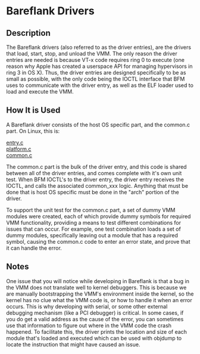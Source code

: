 # Bareflank Drivers

## Description

The Bareflank drivers (also referred to as the driver entries), are the drivers that load, start, stop, and unload the VMM. The only reason the driver entries are needed is because VT-x code requires ring 0 to execute (one reason why Apple has created a userspace API for managing hypervisors in ring 3 in OS X). Thus, the driver entries are designed specifically to be as small as possible, with the only code being the IOCTL interface that BFM uses to communicate with the driver entry, as well as the ELF loader used to load and execute the VMM.

## How It is Used

A Bareflank driver consists of the host OS specific part, and the common.c part. On Linux, this is:

[entry.c](https://github.com/Bareflank/hypervisor/blob/master/bfdrivers/src/arch/linux/entry.c)
<br>
[platform.c](https://github.com/Bareflank/hypervisor/blob/master/bfdrivers/src/arch/linux/platform.c)
<br>
[common.c](https://github.com/Bareflank/hypervisor/blob/master/bfdrivers/src/common.c)

The common.c part is the bulk of the driver entry, and this code is shared between all of the driver entries, and comes complete with it's own unit test. When BFM IOCTL's to the driver entry, the driver entry receives the IOCTL, and calls the associated common_xxx logic. Anything that must be done that is host OS specific must be done in the "arch" portion of the driver.

To support the unit test for the common.c part, a set of dummy VMM modules were created, each of which provide dummy symbols for required VMM functionality, providing a means to test different combinations for issues that can occur. For example, one test combination loads a set of dummy modules, specifically leaving out a module that has a required symbol, causing the common.c code to enter an error state, and prove that it can handle the error.

## Notes

One issue that you will notice while developing in Bareflank is that a bug in the VMM does not translate well to kernel debuggers. This is because we are manually bootstrapping the VMM's environment inside the kernel, so the kernel has no clue what the VMM code is, or how to handle it when an error occurs. This is why developing with serial, or some other external debugging mechanism (like a PCI debugger) is critical. In some cases, if you do get a valid address as the cause of the error, you can sometimes use that information to figure out where in the VMM code the crash happened. To facilitate this, the driver prints the location and size of each module that's loaded and executed which can be used with objdump to locate the instruction that might have caused an issue.

